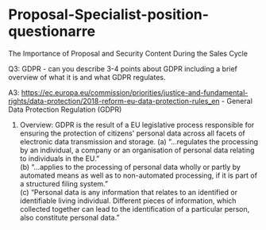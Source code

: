 # Proposal-Specialist-position-questionarre
The Importance of Proposal and Security Content During the Sales Cycle 

Q3: GDPR - can you describe 3-4 points about GDPR including a brief overview of what it is and what GDPR regulates. 

A3:  https://ec.europa.eu/commission/priorities/justice-and-fundamental-rights/data-protection/2018-reform-eu-data-protection-rules_en - General Data Protection Regulation (GDPR)

1.	Overview: GDPR is the result of a EU legislative process responsible for ensuring the protection of citizens' personal data across all facets of electronic data transmission and storage. 
    (a)  “...regulates the processing by an individual, a company or an organisation of personal data relating to individuals in the EU.”  
    (b)  “...applies to the processing of personal data wholly or partly by automated means as well as to non-automated processing, if it is part of a structured filing system.”  
    (c)  “Personal data is any information that relates to an identified or identifiable living individual. Different pieces of information, which collected together can lead to the identification of a particular person, also constitute personal data.”
    
